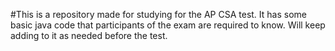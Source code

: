 #This is a repository made for studying for the AP CSA test. 
It has some basic java code that participants of the exam are required to know.
Will keep adding to it as needed before the test.
